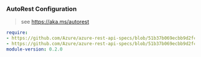 ### AutoRest Configuration

> see https://aka.ms/autorest

``` yaml
require:
- https://github.com/Azure/azure-rest-api-specs/blob/51b37b069ecbb9d2fcd300eabd4b10b7911b7d7d/specification/containerservice/resource-manager/readme.md
- https://github.com/Azure/azure-rest-api-specs/blob/51b37b069ecbb9d2fcd300eabd4b10b7911b7d7d/specification/containerservice/resource-manager/readme.go.md
module-version: 0.2.0

```